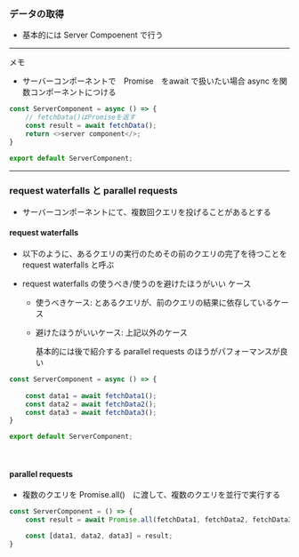 ### データの取得

- 基本的には Server Compoenent で行う

---

メモ
- サーバーコンポーネントで　Promise　をawait で扱いたい場合 async を関数コンポーネントにつける
```ts
const ServerComponent = async () => {
    // fetchData()はPromiseを返す
    const result = await fetchData();
    return <>server component</>;
}

export default ServerComponent;
```

---

### request waterfalls と parallel requests

- サーバーコンポーネントにて、複数回クエリを投げることがあるとする　

#### request waterfalls

- 以下のように、あるクエリの実行のためその前のクエリの完了を待つことを request waterfalls と呼ぶ

- request waterfalls の使うべき/使うのを避けたほうがいい ケース
    - 使うべきケース: とあるクエリが、前のクエリの結果に依存しているケース
    - 避けたほうがいいケース: 上記以外のケース
    
        基本的には後で紹介する parallel requests のほうがパフォーマンスが良い

```ts
const ServerComponent = async () => {
    
    const data1 = await fetchData1();
    const data2 = await fetchData2();
    const data3 = await fetchData3();
}

export default ServerComponent;
```

<br>

#### parallel requests 

- 複数のクエリを Promise.all()　に渡して、複数のクエリを並行で実行する

```ts
const ServerComponent = () => {
    const result = await Promise.all(fetchData1, fetchData2, fetchData3);

    const [data1, data2, data3] = result;
}
```


